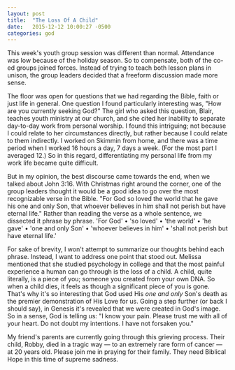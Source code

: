 ```yaml
---
layout: post
title:  "The Loss Of A Child"
date:   2015-12-12 10:00:27 -0500
categories: god
---
```


<p>This week's youth group session was different than normal. Attendance was low because of the holiday season. So to compensate, both of the co-ed groups joined forces. Instead of trying to teach both lesson plans in unison, the group leaders decided that a freeform discussion made more sense.</p>

<p>The floor was open for questions that we had regarding the Bible, faith or just life in general. One question I found particularly interesting was, "How are you currently seeking God?" The girl who asked this question, Blair, teaches youth ministry at our church, and she cited her inability to separate day-to-day work from personal worship. I found this intriguing; not because I could relate to her circumstances directly, but rather because I could relate to them indirectly. I worked on Skimmin from home, and there was a time period when I worked 16 hours a day, 7 days a week. (For the most part I averaged 12.) So in this regard, differentiating my personal life from my work life became quite difficult.</p>

<p>But in my opinion, the best discourse came towards the end, when we talked about John 3:16. With Christmas right around the corner, one of the group leaders thought it would be a good idea to go over the most recognizable verse in the Bible. "For God so loved the world that he gave his one and only Son, that whoever believes in him shall not perish but have eternal life." Rather than reading the verse as a whole sentence, we dissected it phrase by phrase. 'For God' &bull; 'so loved' &bull; 'the world' &bull; 'he gave' &bull; 'one and only Son' &bull; 'whoever believes in him' &bull; 'shall not perish but have eternal life.'</p>

<p>For sake of brevity, I won't attempt to summarize our thoughts behind each phrase. Instead, I want to address one point that stood out. Melissa mentioned that she studied psychology in college and that the most painful experience a human can go through is the loss of a child. A child, quite literally, is a piece of you; someone you created from your own DNA. So when a child dies, it feels as though a significant piece of you is gone. That's why it's so interesting that God used His <em>one and only</em> Son's death as the premier demonstration of His Love for us. Going a step further (or back I should say), in Genesis it's revealed that we were created in God's image. So in a sense, God is telling us: "I know your pain. Please trust me with all of your heart. Do not doubt my intentions. I have not forsaken you."</p>

<p>My friend's parents are currently going through this grieving process. Their child, Robby, died in a tragic way ― to an extremely rare form of cancer ― at 20 years old. Please join me in praying for their family. They need Biblical Hope in this time of supreme sadness.</p>
